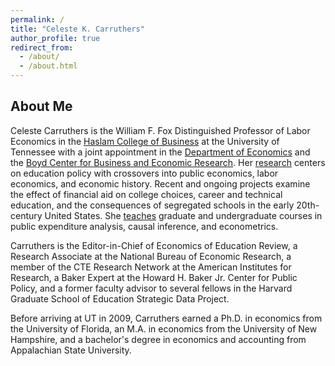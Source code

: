 ```yaml
---
permalink: /
title: "Celeste K. Carruthers"
author_profile: true
redirect_from: 
  - /about/
  - /about.html
---
```

## About Me

Celeste Carruthers is the William F. Fox Distinguished Professor of Labor Economics in the [Haslam College of Business](https://haslam.utk.edu/) at the University of Tennessee with a joint appointment in the [Department of Economics](https://haslam.utk.edu/economics) and the [Boyd Center for Business and Economic Research](https://haslam.utk.edu/boyd-center). Her [research](https://ckcarruthers.github.io/research) centers on education policy with crossovers into public economics, labor economics, and economic history. Recent and ongoing projects examine the effect of financial aid on college choices, career and technical education, and the consequences of segregated schools in the early 20th-century United States. She [teaches](https://ckcarruthers.github.io/teaching) graduate and undergraduate courses in public expenditure analysis, causal inference, and econometrics. 

Carruthers is the Editor-in-Chief of Economics of Education Review, a Research Associate at the National Bureau of Economic Research, a member of the CTE Research Network at the American Institutes for Research, a Baker Expert at the Howard H. Baker Jr. Center for Public Policy, and a former faculty advisor to several fellows in the Harvard Graduate School of Education Strategic Data Project.

Before arriving at UT in 2009, Carruthers earned a Ph.D. in economics from the University of Florida, an M.A. in economics from the University of New Hampshire, and a bachelor's degree in economics and accounting from Appalachian State University.
